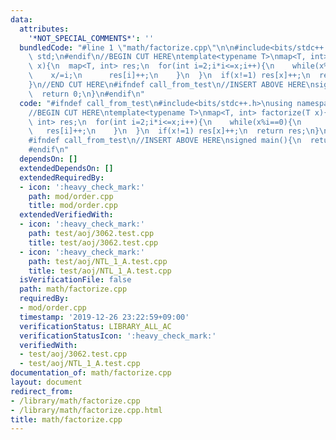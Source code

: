 ```yaml
---
data:
  attributes:
    '*NOT_SPECIAL_COMMENTS*': ''
  bundledCode: "#line 1 \"math/factorize.cpp\"\n\n#include<bits/stdc++.h>\nusing namespace\
    \ std;\n#endif\n//BEGIN CUT HERE\ntemplate<typename T>\nmap<T, int> factorize(T\
    \ x){\n  map<T, int> res;\n  for(int i=2;i*i<=x;i++){\n    while(x%i==0){\n  \
    \    x/=i;\n      res[i]++;\n    }\n  }\n  if(x!=1) res[x]++;\n  return res;\n\
    }\n//END CUT HERE\n#ifndef call_from_test\n//INSERT ABOVE HERE\nsigned main(){\n\
    \  return 0;\n}\n#endif\n"
  code: "#ifndef call_from_test\n#include<bits/stdc++.h>\nusing namespace std;\n#endif\n\
    //BEGIN CUT HERE\ntemplate<typename T>\nmap<T, int> factorize(T x){\n  map<T,\
    \ int> res;\n  for(int i=2;i*i<=x;i++){\n    while(x%i==0){\n      x/=i;\n   \
    \   res[i]++;\n    }\n  }\n  if(x!=1) res[x]++;\n  return res;\n}\n//END CUT HERE\n\
    #ifndef call_from_test\n//INSERT ABOVE HERE\nsigned main(){\n  return 0;\n}\n\
    #endif\n"
  dependsOn: []
  extendedDependsOn: []
  extendedRequiredBy:
  - icon: ':heavy_check_mark:'
    path: mod/order.cpp
    title: mod/order.cpp
  extendedVerifiedWith:
  - icon: ':heavy_check_mark:'
    path: test/aoj/3062.test.cpp
    title: test/aoj/3062.test.cpp
  - icon: ':heavy_check_mark:'
    path: test/aoj/NTL_1_A.test.cpp
    title: test/aoj/NTL_1_A.test.cpp
  isVerificationFile: false
  path: math/factorize.cpp
  requiredBy:
  - mod/order.cpp
  timestamp: '2019-12-26 23:22:59+09:00'
  verificationStatus: LIBRARY_ALL_AC
  verificationStatusIcon: ':heavy_check_mark:'
  verifiedWith:
  - test/aoj/3062.test.cpp
  - test/aoj/NTL_1_A.test.cpp
documentation_of: math/factorize.cpp
layout: document
redirect_from:
- /library/math/factorize.cpp
- /library/math/factorize.cpp.html
title: math/factorize.cpp
---
```

